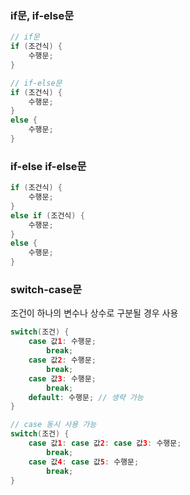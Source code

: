 ### if문, if-else문

```java
// if문
if (조건식) {
	수행문;
}

// if-else문
if (조건식) {
	수행문;
}
else {
	수행문;
}
```

### if-else if-else문

```java
if (조건식) {
	수행문;
}
else if (조건식) {
	수행문;
}
else {
	수행문;
}
```

### switch-case문

조건이 하나의 변수나 상수로 구분될 경우 사용

```java
switch(조건) {
	case 값1: 수행문;
		break;
	case 값2: 수행문;
		break;
	case 값3: 수행문;
		break;
	default: 수행문; // 생략 가능
}

// case 동시 사용 가능
switch(조건) {
	case 값1: case 값2: case 값3: 수행문;
		break;
	case 값4: case 값5: 수행문;
		break;
}
```
